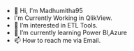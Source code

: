 - 👋 Hi, I’m Madhumitha95
- I'm Currently Working in QlikView.
- 👀 I’m interested in ETL Tools.
- 🌱 I’m currently learning Power BI,Azure
- 📫 How to reach me via Email.

<!---
Madhumitha95/Madhumitha95 is a ✨ special ✨ repository because its `README.md` (this file) appears on your GitHub profile.
You can click the Preview link to take a look at your changes.
--->

